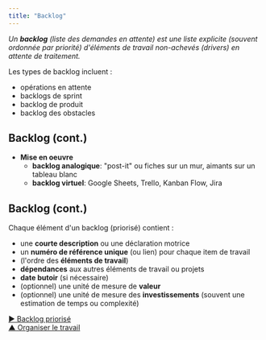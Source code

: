 ```yaml
---
title: "Backlog"
---
```



_Un **backlog** (liste des demandes en attente) est une liste explicite (souvent ordonnée par priorité) d'éléments de travail non-achevés (drivers) en attente de traitement._

Les types de backlog incluent :

- opérations en attente
- backlogs de sprint
- backlog de produit
- backlog des obstacles


## Backlog (cont.)

- **Mise en oeuvre** 
    - **backlog analogique**: "post-it" ou fiches sur un mur, aimants sur un tableau blanc
    - **backlog virtuel**: Google Sheets, Trello, Kanban Flow, Jira


## Backlog (cont.)

Chaque élément d'un backlog (priorisé) contient :

- une **courte description** ou une déclaration motrice
- un **numéro de référence unique** (ou lien) pour chaque item de travail
- (l'ordre des **éléments de travail**)
- **dépendances** aux autres éléments de travail ou projets
- **date butoir** (si nécessaire)
- (optionnel) une unité de mesure de **valeur** 
- (optionnel) une unité de mesure des **investissements** (souvent une estimation de temps ou complexité)

[&#9654; Backlog priorisé](prioritize-backlogs.html)<br/>[&#9650; Organiser le travail](organizing-work.html)

